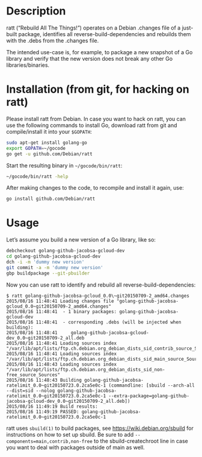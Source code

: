 # Description

ratt (“Rebuild All The Things!”) operates on a Debian .changes file of a just-built package, identifies all reverse-build-dependencies and rebuilds them with the .debs from the .changes file.

The intended use-case is, for example, to package a new snapshot of a Go library and verify that the new version does not break any other Go libraries/binaries.

# Installation (from git, for hacking on ratt)

Please install ratt from Debian. In case you want to hack on ratt, you can use the following commands to install Go, download ratt from git and compile/install it into your `$GOPATH`:

```bash
sudo apt-get install golang-go
export GOPATH=~/gocode
go get -u github.com/Debian/ratt
```

Start the resulting binary in `~/gocode/bin/ratt`:

```bash
~/gocode/bin/ratt -help
```

After making changes to the code, to recompile and install it again, use:

```bash
go install github.com/Debian/ratt
```

# Usage

Let’s assume you build a new version of a Go library, like so:

```bash
debcheckout golang-github-jacobsa-gcloud-dev
cd golang-github-jacobsa-gcloud-dev
dch -i -m 'dummy new version'
git commit -a -m 'dummy new version'
gbp buildpackage --git-pbuilder  
```

Now you can use ratt to identify and rebuild all reverse-build-dependencies:
```
$ ratt golang-github-jacobsa-gcloud_0.0\~git20150709-2_amd64.changes         
2015/08/16 11:48:41 Loading changes file "golang-github-jacobsa-gcloud_0.0~git20150709-2_amd64.changes"
2015/08/16 11:48:41  - 1 binary packages: golang-github-jacobsa-gcloud-dev
2015/08/16 11:48:41  - corresponding .debs (will be injected when building):
2015/08/16 11:48:41     golang-github-jacobsa-gcloud-dev_0.0~git20150709-2_all.deb
2015/08/16 11:48:41 Loading sources index "/var/lib/apt/lists/ftp.ch.debian.org_debian_dists_sid_contrib_source_Sources"
2015/08/16 11:48:41 Loading sources index "/var/lib/apt/lists/ftp.ch.debian.org_debian_dists_sid_main_source_Sources"
2015/08/16 11:48:43 Loading sources index "/var/lib/apt/lists/ftp.ch.debian.org_debian_dists_sid_non-free_source_Sources"
2015/08/16 11:48:43 Building golang-github-jacobsa-ratelimit_0.0~git20150723.0.2ca5e0c-1 (commandline: [sbuild --arch-all --dist=sid --nolog golang-github-jacobsa-ratelimit_0.0~git20150723.0.2ca5e0c-1 --extra-package=golang-github-jacobsa-gcloud-dev_0.0~git20150709-2_all.deb])
2015/08/16 11:49:19 Build results:
2015/08/16 11:49:19 PASSED: golang-github-jacobsa-ratelimit_0.0~git20150723.0.2ca5e0c-1
```

ratt uses `sbuild(1)` to build packages, see https://wiki.debian.org/sbuild for instructions on how to set up sbuild. Be sure to add `--components=main,contrib,non-free` to the sbuild-createchroot line in case you want to deal with packages outside of main as well.
